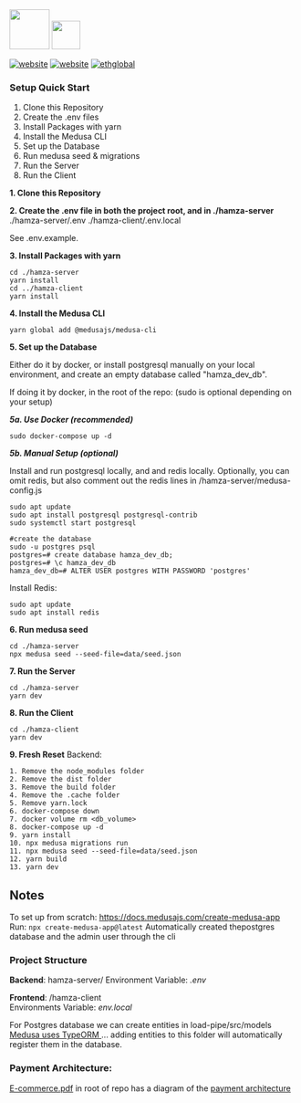 <img src="branding/hamza.png" height="70"/>    
<img src="branding/LoadPipeGray.png" height="50"/>

[![website](https://img.shields.io/badge/website-blue '')](https://hamza.biz) [![website](https://img.shields.io/badge/dev_site-red '')](https://hamza.biz) [![ethglobal](https://img.shields.io/badge/eth-london-green '')](https://ethglobal.com/showcase/hamza-u5dm7) 

### Setup Quick Start

1. Clone this Repository
2. Create the .env files 
3. Install Packages with yarn
4. Install the Medusa CLI
5. Set up the Database
6. Run medusa seed & migrations
7. Run the Server
8. Run the Client


**1. Clone this Repository**


**2. Create the .env file in both the project root, and in ./hamza-server**
./hamza-server/.env
./hamza-client/.env.local


See .env.example. 

**3. Install Packages with yarn**


```
cd ./hamza-server
yarn install
cd ../hamza-client
yarn install 
```


**4. Install the Medusa CLI**

```
yarn global add @medusajs/medusa-cli
```


**5. Set up the Database**

Either do it by docker, or install postgresql manually on your local environment, and create an empty database called "hamza_dev_db". 

If doing it by docker, in the root of the repo: 
(sudo is optional depending on your setup) 

***5a. Use Docker (recommended)***

```
sudo docker-compose up -d
```

***5b. Manual Setup (optional)***

Install and run postgresql locally, and and redis locally. Optionally, you can omit redis, but also comment out the redis lines in /hamza-server/medusa-config.js
```
sudo apt update
sudo apt install postgresql postgresql-contrib
sudo systemctl start postgresql

#create the database
sudo -u postgres psql
postgres=# create database hamza_dev_db;
postgres=# \c hamza_dev_db
hamza_dev_db=# ALTER USER postgres WITH PASSWORD 'postgres'
```

Install Redis: 
```
sudo apt update
sudo apt install redis 
```

**6. Run medusa seed** 

```
cd ./hamza-server
npx medusa seed --seed-file=data/seed.json
```


**7. Run the Server** 

```
cd ./hamza-server
yarn dev
```


**8. Run the Client** 

```
cd ./hamza-client
yarn dev
```


**9. Fresh Reset**
Backend: 
```
1. Remove the node_modules folder
2. Remove the dist folder
3. Remove the build folder
4. Remove the .cache folder
5. Remove yarn.lock
6. docker-compose down
7. docker volume rm <db_volume>
8. docker-compose up -d
9. yarn install
10. npx medusa migrations run
11. npx medusa seed --seed-file=data/seed.json
12. yarn build
13. yarn dev
```


## Notes

To set up from scratch:
https://docs.medusajs.com/create-medusa-app
Run: `npx create-medusa-app@latest`
Automatically created thepostgres database and the admin user through the cli


### Project Structure

**Backend**: hamza-server/
Environment Variable: _.env_

**Frontend**: /hamza-client    
Environments Variable: _env.local_   

For Postgres database we can create entities in load-pipe/src/models
[Medusa uses TypeORM ](https://docs.medusajs.com/development/entities/overview) ... adding entities to this folder will automatically register them in the database.

### Payment Architecture:
[E-commerce.pdf](/E-commerce.pdf) in root of repo has a diagram of the [payment architecture](https://docs.medusajs.com/modules/carts-and-checkout/payment)

